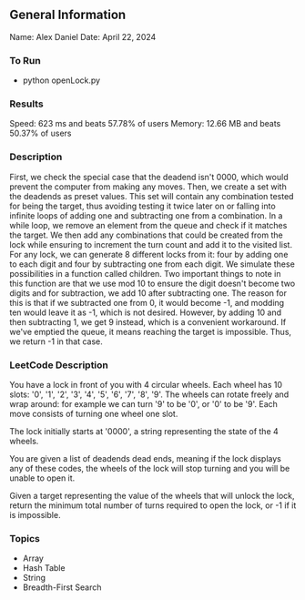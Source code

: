 ## General Information
Name: Alex Daniel
Date: April 22, 2024

### To Run
- python openLock.py

### Results
Speed: 623 ms and beats 57.78% of users
Memory: 12.66 MB and beats 50.37% of users

### Description
First, we check the special case that the deadend isn't 0000, which would prevent the computer from making any moves. Then, we create a set with the deadends as preset values. This set will contain any combination tested for being the target, thus avoiding testing it twice later on or falling into infinite loops of adding one and subtracting one from a combination. In a while loop, we remove an element from the queue and check if it matches the target. We then add any combinations that could be created from the lock while ensuring to increment the turn count and add it to the visited list. For any lock, we can generate 8 different locks from it: four by adding one to each digit and four by subtracting one from each digit. We simulate these possibilities in a function called children. Two important things to note in this function are that we use mod 10 to ensure the digit doesn't become two digits and for subtraction, we add 10 after subtracting one. The reason for this is that if we subtracted one from 0, it would become -1, and modding ten would leave it as -1, which is not desired. However, by adding 10 and then subtracting 1, we get 9 instead, which is a convenient workaround. If we've emptied the queue, it means reaching the target is impossible. Thus, we return -1 in that case.

### LeetCode Description
You have a lock in front of you with 4 circular wheels. Each wheel has 10 slots: '0', '1', '2', '3', '4', '5', '6', '7', '8', '9'. The wheels can rotate freely and wrap around: for example we can turn '9' to be '0', or '0' to be '9'. Each move consists of turning one wheel one slot.

The lock initially starts at '0000', a string representing the state of the 4 wheels.

You are given a list of deadends dead ends, meaning if the lock displays any of these codes, the wheels of the lock will stop turning and you will be unable to open it.

Given a target representing the value of the wheels that will unlock the lock, return the minimum total number of turns required to open the lock, or -1 if it is impossible.

### Topics
- Array
- Hash Table
- String
- Breadth-First Search